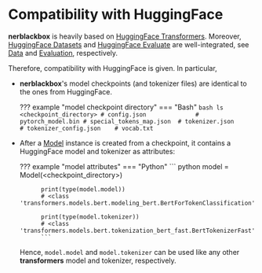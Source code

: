 # Compatibility with HuggingFace

**nerblackbox** is heavily based on [HuggingFace Transformers](https://huggingface.co/transformers/). 
Moreover, [HuggingFace Datasets](https://huggingface.co/docs/datasets/index) and [HuggingFace Evaluate](https://huggingface.co/docs/evaluate/index) are well-integrated, 
see [Data](../../data/#huggingface-hf) and [Evaluation](../../evaluation), respectively.

Therefore, compatibility with HuggingFace is given.
In particular, 

- **nerblackbox**'s model checkpoints (and tokenizer files)  are identical to the ones from HuggingFace.

    ??? example "model checkpoint directory"
        === "Bash"
            ``` bash
            ls <checkpoint_directory>
            # config.json             
            # pytorch_model.bin
            # special_tokens_map.json 
            # tokenizer.json          
            # tokenizer_config.json   
            # vocab.txt
            ```

- After a [Model](../../../python_api/model) instance is created from a checkpoint, it contains a HuggingFace model and tokenizer as attributes:

    ??? example "model attributes"
        === "Python"
            ``` python
            model = Model(<checkpoint_directory>)
            
            print(type(model.model))
            # <class 'transformers.models.bert.modeling_bert.BertForTokenClassification'>

            print(type(model.tokenizer))
            # <class 'transformers.models.bert.tokenization_bert_fast.BertTokenizerFast'>
            ```

    Hence, `model.model` and `model.tokenizer` can be used like any other **transformers** model and tokenizer, respectively.


